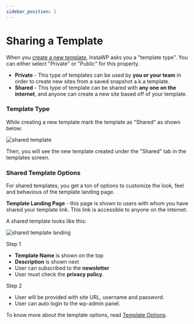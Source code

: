```yaml
---
sidebar_position: 2
---
```


# Sharing a Template

When you [create a new template](/docs/templates/create), InstaWP asks you a "template type". You can either select "Private" or "Public" for this property. 

- **Private** - This type of templates can be used by __you or your team__ in order to create new sites from a saved snapshot a.k.a template. 
- **Shared** - This type of template can be shared with __any one on the internet__, and anyone can create a new site based off of your template. 

### Template Type

While creating a new template mark the template as "Shared" as shown below:

![shared template](https://ik.imagekit.io/instawp/instawp-docs-template-shared_2x_ZAg_Jv2AY.png?ik-sdk-version=javascript-1.4.3&updatedAt=1655103966910)

Then, you will see the new template created under the "Shared" tab in the templates screen. 

### Shared Template Options

For shared templates, you get a ton of options to customize the look, feel and behavious of the template landing page. 

**Template Landing Page** - this page is shown to users with whom you have shared your template link. This link is accessible to anyone on the internet. 

A shared template looks like this:

![shared template landing](https://ik.imagekit.io/instawp/instawp-docs-template-landing_2x_-i_w0G3mE.png?ik-sdk-version=javascript-1.4.3&updatedAt=1655103965914)

Step 1
- **Template Name** is shown on the top
- **Description** is shown next
- User can subscribed to the **newsletter**
- User must check the **privacy policy**.

Step 2
- User will be provided with site URL, username and password. 
- User can auto login to the wp-admin panel. 

To know more about the template options, read [Template Options](/docs/templates/shared-templates/options).


